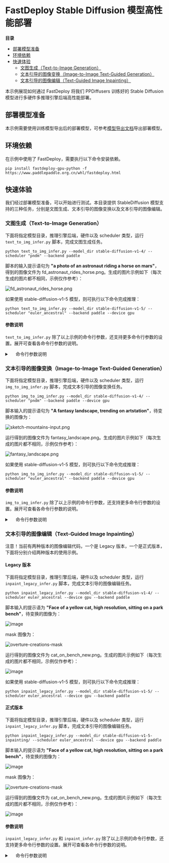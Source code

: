 # FastDeploy Stable Diffusion 模型高性能部署

 **目录**
   * [部署模型准备](#部署模型准备)
   * [环境依赖](#环境依赖)
   * [快速体验](#快速体验)
       * [文图生成（Text-to-Image Generation）](#文图生成)
       * [文本引导的图像变换（Image-to-Image Text-Guided Generation）](#文本引导的图像变换)
       * [文本引导的图像编辑（Text-Guided Image Inpainting）](#文本引导的图像编辑)

本示例展现如何通过 FastDeploy 将我们 PPDiffusers 训练好的 Stable Diffusion 模型进行多硬件多推理引擎后端高性能部署。

<a name="部署模型准备"></a>

## 部署模型准备

本示例需要使用训练模型导出后的部署模型，可参考[模型导出文档](https://github.com/PaddlePaddle/PaddleNLP/blob/develop/ppdiffusers/deploy/export.md)导出部署模型。

<a name="环境依赖"></a>

## 环境依赖

在示例中使用了 FastDeploy，需要执行以下命令安装依赖。

```shell
pip install fastdeploy-gpu-python -f https://www.paddlepaddle.org.cn/whl/fastdeploy.html
```

<a name="快速体验"></a>

## 快速体验

我们经过部署模型准备，可以开始进行测试。本目录提供 StableDiffusion 模型支持的三种任务，分别是文图生成、文本引导的图像变换以及文本引导的图像编辑。

<a name="文图生成"></a>

### 文图生成（Text-to-Image Generation）


下面将指定模型目录，推理引擎后端，硬件以及 scheduler 类型，运行 `text_to_img_infer.py` 脚本，完成文图生成任务。

```
python text_to_img_infer.py --model_dir stable-diffusion-v1-4/ --scheduler "pndm" --backend paddle
```

脚本的输入提示语句为 **"a photo of an astronaut riding a horse on mars"**， 得到的图像文件为 fd_astronaut_rides_horse.png。生成的图片示例如下（每次生成的图片都不相同，示例仅作参考）：

![fd_astronaut_rides_horse.png](https://user-images.githubusercontent.com/10826371/200261112-68e53389-e0a0-42d1-8c3a-f35faa6627d7.png)

如果使用 stable-diffusion-v1-5 模型，则可执行以下命令完成推理：

```
python text_to_img_infer.py --model_dir stable-diffusion-v1-5/ --scheduler "euler_ancestral" --backend paddle --device gpu
```

#### 参数说明

`text_to_img_infer.py` 除了以上示例的命令行参数，还支持更多命令行参数的设置。展开可查看各命令行参数的说明。

<details><summary>&emsp; 命令行参数说明 </summary>

| 参数 |参数说明 |
|----------|--------------|
| --model_dir | 导出后模型的目录。 |
| --model_format | 模型格式。默认为 `'paddle'`，可选列表：`['paddle', 'onnx']`。 |
| --backend | 推理引擎后端。默认为 `paddle`，可选列表：`['onnx_runtime', 'paddle', 'paddlelite', 'paddle_tensorrt']`，当模型格式为 `onnx` 时，可选列表为 `['onnx_runtime']`。 |
| --device | 运行设备。默认为 `cpu`，可选列表：`['cpu', 'gpu', 'huawei_ascend_npu', 'kunlunxin_xpu']`。 |
| --scheduler | StableDiffusion 模型的 scheduler。默认为 `'pndm'`。可选列表：`['pndm', 'euler_ancestral']`。|
| --unet_model_prefix | UNet 模型前缀。默认为 `unet`。 |
| --vae_model_prefix | VAE 模型前缀。默认为 `vae_decoder`。 |
| --text_encoder_model_prefix | TextEncoder 模型前缀。默认为 `text_encoder`。 |
| --inference_steps | UNet 模型运行的次数，默认为 50。 |
| --image_path | 生成图片的路径。默认为 `fd_astronaut_rides_horse.png`。  |
| --device_id | gpu 设备的 id。若 `device_id` 为-1，视为使用 cpu 推理。 |
| --use_fp16 | 是否使用 fp16 精度。默认为 `False`。使用 tensorrt 或者 paddle-tensorrt 后端时可以设为 `True` 开启。 |

</details>

<a name="文本引导的图像变换"></a>

### 文本引导的图像变换（Image-to-Image Text-Guided Generation）

下面将指定模型目录，推理引擎后端，硬件以及 scheduler 类型，运行 `img_to_img_infer.py` 脚本，完成文本引导的图像变换任务。

```
python img_to_img_infer.py --model_dir stable-diffusion-v1-4/ --scheduler "pndm" --backend paddle --device gpu
```

脚本输入的提示语句为 **"A fantasy landscape, trending on artstation"**，待变换的图像为：

![sketch-mountains-input.png](https://user-images.githubusercontent.com/10826371/217207485-09ee54de-4ba2-4cff-9d6c-fd426d4c1831.png)


运行得到的图像文件为 fantasy_landscape.png。生成的图片示例如下（每次生成的图片都不相同，示例仅作参考）：

![fantasy_landscape.png](https://user-images.githubusercontent.com/10826371/217200795-811a8c73-9fb3-4445-b363-b445c7ee52cd.png)


如果使用 stable-diffusion-v1-5 模型，则可执行以下命令完成推理：

```
python img_to_img_infer.py --model_dir stable-diffusion-v1-5/ --scheduler "euler_ancestral" --backend paddle --device gpu
```

#### 参数说明

`img_to_img_infer.py` 除了以上示例的命令行参数，还支持更多命令行参数的设置。展开可查看各命令行参数的说明。

<details><summary>&emsp; 命令行参数说明 </summary>

| 参数 |参数说明 |
|----------|--------------|
| --model_dir | 导出后模型的目录。 |
| --model_format | 模型格式。默认为 `'paddle'`，可选列表：`['paddle', 'onnx']`。 |
| --backend | 推理引擎后端。默认为 `paddle`，可选列表：`['onnx_runtime', 'paddle', 'paddlelite', 'paddle_tensorrt']`，当模型格式为 `onnx` 时，可选列表为 `['onnx_runtime']`。 |
| --device | 运行设备。默认为 `cpu`，可选列表：`['cpu', 'gpu', 'huawei_ascend_npu', 'kunlunxin_xpu']`。 |
| --scheduler | StableDiffusion 模型的 scheduler。默认为 `'pndm'`。可选列表：`['pndm', 'euler_ancestral']`。|
| --unet_model_prefix | UNet 模型前缀。默认为 `unet`。 |
| --vae_model_prefix | VAE 模型前缀。默认为 `vae_decoder`。 |
| --text_encoder_model_prefix | TextEncoder 模型前缀。默认为 `text_encoder`。 |
| --inference_steps | UNet 模型运行的次数，默认为 50。 |
| --image_path | 生成图片的路径。默认为 `fantasy_landscape.png`。  |
| --device_id | gpu 设备的 id。若 `device_id` 为-1，视为使用 cpu 推理。 |
| --use_fp16 | 是否使用 fp16 精度。默认为 `False`。使用 tensorrt 或者 paddle-tensorrt 后端时可以设为 `True` 开启。 |

</details>

<a name="文本引导的图像编辑"></a>

### 文本引导的图像编辑（Text-Guided Image Inpainting）

注意！当前有两种版本的图像编辑代码，一个是 Legacy 版本，一个是正式版本，下面将分别介绍两种版本的使用示例。

#### Legacy 版本

下面将指定模型目录，推理引擎后端，硬件以及 scheduler 类型，运行 `inpaint_legacy_infer.py` 脚本，完成文本引导的图像编辑任务。

```
python inpaint_legacy_infer.py --model_dir stable-diffusion-v1-4/ --scheduler euler_ancestral --device gpu --backend paddle
```

脚本输入的提示语为 **"Face of a yellow cat, high resolution, sitting on a park bench"**，待变换的图像为：

![image](https://user-images.githubusercontent.com/10826371/217423470-b2a3f8ac-618b-41ee-93e2-121bddc9fd36.png)

mask 图像为：

![overture-creations-mask](https://user-images.githubusercontent.com/10826371/217424068-99d0a97d-dbc3-4126-b80c-6409d2fd7ebc.png)


运行得到的图像文件为 cat_on_bench_new.png。生成的图片示例如下（每次生成的图片都不相同，示例仅作参考）：

![image](https://user-images.githubusercontent.com/10826371/217455594-187aa99c-b321-4535-aca0-9159ad658a97.png)

如果使用 stable-diffusion-v1-5 模型，则可执行以下命令完成推理：

```
python inpaint_legacy_infer.py --model_dir stable-diffusion-v1-5/ --scheduler euler_ancestral --device gpu --backend paddle
```

#### 正式版本

下面将指定模型目录，推理引擎后端，硬件以及 scheduler 类型，运行 `inpaint_legacy_infer.py` 脚本，完成文本引导的图像编辑任务。

```
python inpaint_legacy_infer.py --model_dir stable-diffusion-v1-5-inpainting/ --scheduler euler_ancestral --device gpu --backend paddle
```

脚本输入的提示语为 **"Face of a yellow cat, high resolution, sitting on a park bench"**，待变换的图像为：

![image](https://user-images.githubusercontent.com/10826371/217423470-b2a3f8ac-618b-41ee-93e2-121bddc9fd36.png)

mask 图像为：

![overture-creations-mask](https://user-images.githubusercontent.com/10826371/217424068-99d0a97d-dbc3-4126-b80c-6409d2fd7ebc.png)


运行得到的图像文件为 cat_on_bench_new.png。生成的图片示例如下（每次生成的图片都不相同，示例仅作参考）：

![image](https://user-images.githubusercontent.com/10826371/217454490-7d6c6a89-fde6-4393-af8e-05e84961b354.png)


#### 参数说明

`inpaint_legacy_infer.py` 和 `inpaint_infer.py` 除了以上示例的命令行参数，还支持更多命令行参数的设置。展开可查看各命令行参数的说明。

<details><summary>&emsp; 命令行参数说明 </summary>

| 参数 |参数说明 |
|----------|--------------|
| --model_dir | 导出后模型的目录。 |
| --model_format | 模型格式。默认为 `'paddle'`，可选列表：`['paddle', 'onnx']`。 |
| --backend | 推理引擎后端。默认为 `paddle`，可选列表：`['onnx_runtime', 'paddle', 'paddlelite', 'paddle_tensorrt']`，当模型格式为 `onnx` 时，可选列表为 `['onnx_runtime']`。 |
| --device | 运行设备。默认为 `cpu`，可选列表：`['cpu', 'gpu', 'huawei_ascend_npu', 'kunlunxin_xpu']`。 |
| --scheduler | StableDiffusion 模型的 scheduler。默认为 `'pndm'`。可选列表：`['pndm', 'euler_ancestral']`。|
| --unet_model_prefix | UNet 模型前缀。默认为 `unet`。 |
| --vae_model_prefix | VAE 模型前缀。默认为 `vae_decoder`。 |
| --text_encoder_model_prefix | TextEncoder 模型前缀。默认为 `text_encoder`。 |
| --inference_steps | UNet 模型运行的次数，默认为 50。 |
| --image_path | 生成图片的路径。默认为 `cat_on_bench_new.png`。  |
| --device_id | gpu 设备的 id。若 `device_id` 为-1，视为使用 cpu 推理。 |
| --use_fp16 | 是否使用 fp16 精度。默认为 `False`。使用 tensorrt 或者 paddle-tensorrt 后端时可以设为 `True` 开启。 |
